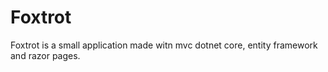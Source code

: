 # Foxtrot
Foxtrot is a small application made witn mvc dotnet core, entity framework and razor pages.
